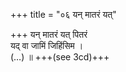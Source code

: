 +++
title = "०६ यन् मातरं यत्"

+++
यन् मातरं यत् पितरं  
यद् वा जामिं जिहिंसिम ।  
(…) ॥ +++(see 3cd)+++